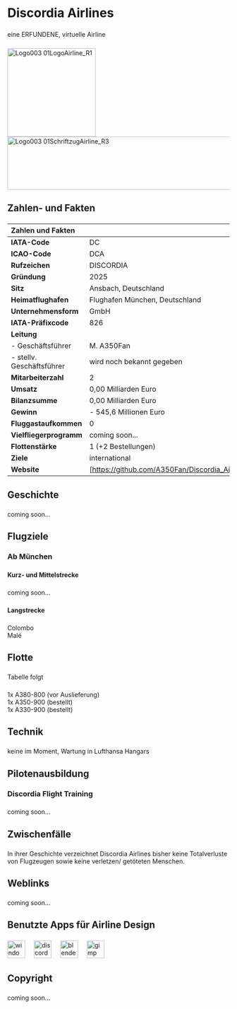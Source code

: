 <h1 align="left">Discordia Airlines</h1>

###

<p align="left">eine ERFUNDENE, virtuelle Airline</p>

###

<img width="200" height="200" alt="Logo003 01LogoAirline_R1" src="https://github.com/user-attachments/assets/403061a1-12a5-41f0-8814-e5c4185282c8" /><img width="577" height="120" alt="Logo003 01SchriftzugAirline_R3" src="https://github.com/user-attachments/assets/ce7b5e06-0ec9-4ee1-9e2d-5cc9abb5fb78" />

###

<h2 align="left">Zahlen- und Fakten</h2>

###


| Zahlen und Fakten | |
| :--- | :--- |
| **IATA-Code** | DC |
| **ICAO-Code** | DCA |
| **Rufzeichen** | DISCORDIA |
| **Gründung** | 2025 |
| **Sitz** | Ansbach, Deutschland |
| **Heimatflughafen** | Flughafen München, Deutschland |
| **Unternehmensform** | GmbH |
| **IATA-Präfixcode** | 826 |
| **Leitung** | |
| - Geschäftsführer | M. A350Fan |
| - stellv. Geschäftsführer | wird noch bekannt gegeben |
| **Mitarbeiterzahl** | 2 |
| **Umsatz** | 0,00 Milliarden Euro |
| **Bilanzsumme** | 0,00 Milliarden Euro |
| **Gewinn** | - 545,6 Millionen Euro |
| **Fluggastaufkommen** | 0 |
| **Vielfliegerprogramm** | coming soon... |
| **Flottenstärke** | 1 (+2 Bestellungen) |
| **Ziele** | international |
| **Website** | [https://github.com/A350Fan/Discordia_Airlines] |

###

<h2 align="left">Geschichte</h2>

###

<p align="left">coming soon...</p>

###

<h2 align="left">Flugziele</h2>

###

<h3 align="left">Ab München</h3>

###

<h4 align="left">Kurz- und Mittelstrecke</h4>

###

<p align="left">coming soon...</p>

###

<h4 align="left">Langstrecke</h4>

###

<p align="left">Colombo<br>Malé</p>

###

<h2 align="left">Flotte</h2>

###

<p align="left">Tabelle folgt</p>

###

<p align="left">1x A380-800 (vor Auslieferung)<br>1x A350-900 (bestellt)<br>1x A330-900 (bestellt)</p>

###

<h2 align="left">Technik</h2>

###

<p align="left">keine im Moment, Wartung in Lufthansa Hangars</p>

###

<h2 align="left">Pilotenausbildung</h2>

###

<h3 align="left">Discordia Flight Training</h3>

###

<p align="left">coming soon...</p>

###

<h2 align="left">Zwischenfälle</h2>

###

<p align="left">In ihrer Geschichte verzeichnet Discordia Airlines bisher keine Totalverluste von Flugzeugen sowie keine verletzen/ getöteten Menschen.</p>

###

<h2 align="left">Weblinks</h2>

###

<p align="left">coming soon...</p>

###

<h2 align="left">Benutzte Apps für Airline Design</h2>

###

<div align="left">
  <img src="https://cdn.jsdelivr.net/gh/devicons/devicon/icons/windows8/windows8-original.svg" height="40" alt="windows8 logo"  />
  <img width="12" />
  <img src="https://cdn.simpleicons.org/discord/5865F2" height="40" alt="discord logo"  />
  <img width="12" />
  <img src="https://cdn.jsdelivr.net/gh/devicons/devicon/icons/blender/blender-original.svg" height="40" alt="blender logo"  />
  <img width="12" />
  <img src="https://cdn.jsdelivr.net/gh/devicons/devicon/icons/gimp/gimp-original.svg" height="40" alt="gimp logo"  />
</div>

###

<h2 align="left">Copyright</h2>

###

<p align="left">coming soon...</p>

###
